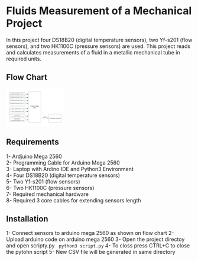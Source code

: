 # Fluids Measurement of a Mechanical Project
In this project four DS18B20 (digital temperature sensors), two Yf-s201 (flow sensors), and two HK1100C (pressure sensors) are used. This project reads and calculates measurements of a fluid in a metallic mechanical tube in required units.

## Flow Chart
<img src="https://github.com/syedmohiuddinzia/fluidmeasurements01/raw/main/flow.png" alt="Flow Sensor Diagram" height="100">

## Requirements
1- Ardjuino Mega 2560 </br>
2- Programming Cable for Arduino Mega 2560 </br>
3- Laptop with Ardino IDE and Python3 Environment </br>
4- Four DS18B20 (digital temperature sensors) </br>
5- Two Yf-s201 (flow sensors) </br>
6- Two HK1100C (pressure sensors) </br>
7- Required mechanical hardware </br>
8- Required 3 core cables for extending sensors length </br>

## Installation
1- Connect sensors to arduino mega 2560 as shown on flow chart
2- Upload arduino code on arduino mega 2560
3- Open the project directoy and open scripty.py
`` 
python3 script.py
``
4- To closs press CTRL+C to close the pytohn script
5- New CSV file will be generated in same directory
